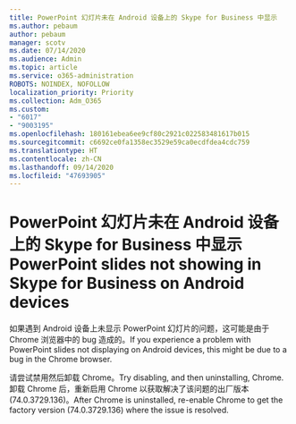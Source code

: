 ```yaml
---
title: PowerPoint 幻灯片未在 Android 设备上的 Skype for Business 中显示
ms.author: pebaum
author: pebaum
manager: scotv
ms.date: 07/14/2020
ms.audience: Admin
ms.topic: article
ms.service: o365-administration
ROBOTS: NOINDEX, NOFOLLOW
localization_priority: Priority
ms.collection: Adm_O365
ms.custom:
- "6017"
- "9003195"
ms.openlocfilehash: 180161ebea6ee9cf80c2921c022583481617b015
ms.sourcegitcommit: c6692ce0fa1358ec3529e59ca0ecdfdea4cdc759
ms.translationtype: HT
ms.contentlocale: zh-CN
ms.lasthandoff: 09/14/2020
ms.locfileid: "47693905"
---
```

# <a name="powerpoint-slides-not-showing-in-skype-for-business-on-android-devices"></a><span data-ttu-id="68242-102">PowerPoint 幻灯片未在 Android 设备上的 Skype for Business 中显示</span><span class="sxs-lookup"><span data-stu-id="68242-102">PowerPoint slides not showing in Skype for Business on Android devices</span></span>

<span data-ttu-id="68242-103">如果遇到 Android 设备上未显示 PowerPoint 幻灯片的问题，这可能是由于 Chrome 浏览器中的 bug 造成的。</span><span class="sxs-lookup"><span data-stu-id="68242-103">If you experience a problem with PowerPoint slides not displaying on Android devices, this might be due to a bug in the Chrome browser.</span></span>

<span data-ttu-id="68242-104">请尝试禁用然后卸载 Chrome。</span><span class="sxs-lookup"><span data-stu-id="68242-104">Try disabling, and then uninstalling, Chrome.</span></span> <span data-ttu-id="68242-105">卸载 Chrome 后，重新启用 Chrome 以获取解决了该问题的出厂版本 (74.0.3729.136)。</span><span class="sxs-lookup"><span data-stu-id="68242-105">After Chrome is uninstalled, re-enable Chrome to get the factory version (74.0.3729.136) where the issue is resolved.</span></span>